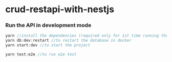 # crud-restapi-with-nestjs

### Run the API in development mode
```javascript
yarn //install the dependencies (required only for 1st time running the app)
yarn db:dev:restart //to restart the database in docker
yarn start:dev //to start the project
```

```javascript
yarn test:e2e //to run e2e test
```